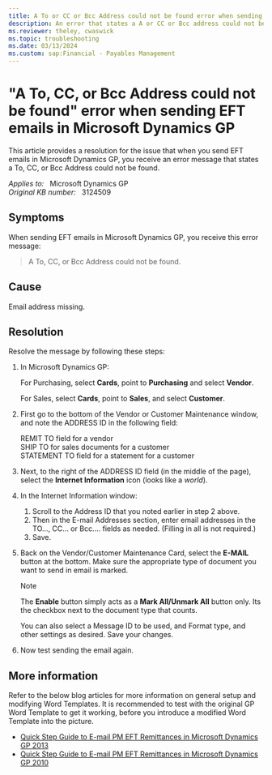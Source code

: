 ```yaml
---
title: A To or CC or Bcc Address could not be found error when sending EFT emails
description: An error that states a A or CC or Bcc address could not be found when sending EFT emails in Microsoft Dynamics.
ms.reviewer: theley, cwaswick
ms.topic: troubleshooting
ms.date: 03/13/2024
ms.custom: sap:Financial - Payables Management
---
```

# "A To, CC, or Bcc Address could not be found" error when sending EFT emails in Microsoft Dynamics GP

This article provides a resolution for the issue that when you send EFT emails in Microsoft Dynamics GP, you receive an error message that states a To, CC, or Bcc Address could not be found.

_Applies to:_ &nbsp; Microsoft Dynamics GP  
_Original KB number:_ &nbsp; 3124509

## Symptoms

When sending EFT emails in Microsoft Dynamics GP, you receive this error message:

> A To, CC, or Bcc Address could not be found.

## Cause

Email address missing.

## Resolution

Resolve the message by following these steps:

1. In Microsoft Dynamics GP:

    For Purchasing, select **Cards**, point to **Purchasing** and select **Vendor**.

    For Sales, select **Cards**, point to **Sales**, and select **Customer**.

2. First go to the bottom of the Vendor or Customer Maintenance window, and note the ADDRESS ID in the following field:

    REMIT TO field for a vendor  
    SHIP TO for sales documents for a customer  
    STATEMENT TO field for a statement for a customer

3. Next, to the right of the ADDRESS ID field (in the middle of the page), select the **Internet Information** icon (looks like a *world*).

4. In the Internet Information window:

    1. Scroll to the Address ID that you noted earlier in step 2 above.
    2. Then in the E-mail Addresses section, enter email addresses in the TO..., CC... or Bcc.... fields as needed. (Filling in all is not required.)
    3. Save.

5. Back on the Vendor/Customer Maintenance Card, select the **E-MAIL** button at the bottom. Make sure the appropriate type of document you want to send in email is marked.

   > [!NOTE]
   > The **Enable** button simply acts as a **Mark All/Unmark All** button only. Its the checkbox next to the document type that counts.

   You can also select a Message ID to be used, and Format type, and other settings as desired. Save your changes.

6. Now test sending the email again.

## More information

Refer to the below blog articles for more information on general setup and modifying Word Templates. It is recommended to test with the original GP Word Template to get it working, before you introduce a modified Word Template into the picture.

- [Quick Step Guide to E-mail PM EFT Remittances in Microsoft Dynamics GP 2013](https://community.dynamics.com/blogs/post/?postid=abb4eb99-17a3-416b-be4a-c7925a5727cf)
- [Quick Step Guide to E-mail PM EFT Remittances in Microsoft Dynamics GP 2010](https://community.dynamics.com/blogs/post/?postid=11e9fb89-af60-4af7-82ab-1455def05a16)
